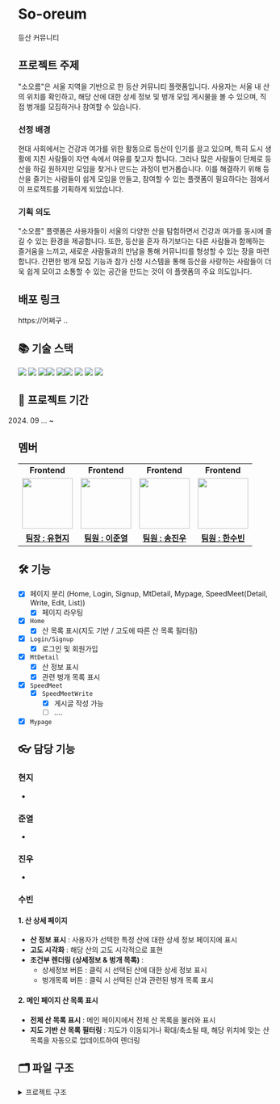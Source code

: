 # So-oreum

등산 커뮤니티

## 프로젝트 주제

"소오름"은 서울 지역을 기반으로 한 등산 커뮤니티 플랫폼입니다. 사용자는 서울 내 산의 위치를 확인하고, 해당 산에 대한 상세 정보 및 벙개 모임 게시물을 볼 수 있으며, 직접 벙개를 모집하거나 참여할 수 있습니다.

### 선정 배경

현대 사회에서는 건강과 여가를 위한 활동으로 등산이 인기를 끌고 있으며, 특히 도시 생활에 지친 사람들이 자연 속에서 여유를 찾고자 합니다. 그러나 많은 사람들이 단체로 등산을 하길 원하지만 모임을 찾거나 만드는 과정이 번거롭습니다. 이를 해결하기 위해 등산을 즐기는 사람들이 쉽게 모임을 만들고, 참여할 수 있는 플랫폼이 필요하다는 점에서 이 프로젝트를 기획하게 되었습니다.

### 기획 의도

"소오름" 플랫폼은 사용자들이 서울의 다양한 산을 탐험하면서 건강과 여가를 동시에 즐길 수 있는 환경을 제공합니다. 또한, 등산을 혼자 하기보다는 다른 사람들과 함께하는 즐거움을 느끼고, 새로운 사람들과의 만남을 통해 커뮤니티를 형성할 수 있는 장을 마련합니다. 간편한 벙개 모집 기능과 참가 신청 시스템을 통해 등산을 사랑하는 사람들이 더욱 쉽게 모이고 소통할 수 있는 공간을 만드는 것이 이 플랫폼의 주요 의도입니다.

## 배포 링크

https://어쩌구 ..

## 📚 기술 스택

<img src="https://img.shields.io/badge/react-61DAFB?style=for-the-badge&logo=react&logoColor=black"> <img src="https://img.shields.io/badge/vite-646CFF?style=for-the-badge&logo=vite&logoColor=white"> <img src="https://img.shields.io/badge/reactrouter-CA4245?style=for-the-badge&logo=reactrouter&logoColor=white"><img src="https://img.shields.io/badge/git-F05032?style=for-the-badge&logo=git&logoColor=white"> <img src="https://img.shields.io/badge/html5-E34F26?style=for-the-badge&logo=html5&logoColor=white"><img src="https://img.shields.io/badge/css-1572B6?style=for-the-badge&logo=css3&logoColor=white"> <img src="https://img.shields.io/badge/javascript-F7DF1E?style=for-the-badge&logo=javascript&logoColor=black"> <img src="https://img.shields.io/badge/github-181717?style=for-the-badge&logo=github&logoColor=white"> <img src="https://img.shields.io/badge/vercel-000000?style=for-the-badge&logo=vercel&logoColor=white">

## 📅 프로젝트 기간

2024. 09 ... ~

## 멤버

<table>
   <tr>
    <td align="center"><b>Frontend</b></td>
    <td align="center"><b>Frontend</b></td>
    <td align="center"><b>Frontend</b></td>
    <td align="center"><b>Frontend</b></td>
  </tr>
  <tr>
    <td align="center"><img src="" width="100px" /></td>
    <td align="center"><img src="https://avatars.githubusercontent.com/LeeJY97" width="100px" /></td>
    <td align="center"><img src="" width="100px" /></td>
    <td align="center"><img src="https://avatars.githubusercontent.com/hansub1n" width="100px" /></td>
  </tr>
  <tr>
    <td align="center"><b><a href="">팀장 : 유현지</a></b></td>
    <td align="center"><b><a href="https://github.com/LeeJY97">팀원 : 이준열</a></b></td>
    <td align="center"><b><a href="">팀원 : 송진우</a></b></td>
    <td align="center"><b><a href="https://github.com/hansub1n">팀원 : 한수빈</a></b></td>
  </tr>
</table>

## 🛠️ 기능

-   [x] 페이지 분리 (Home, Login, Signup, MtDetail, Mypage, SpeedMeet(Detail, Write, Edit, List))
    -   [x] 페이지 라우팅
-   [x] `Home`
    -   [x] 산 목록 표시(지도 기반 / 고도에 따른 산 목록 필터링)
-   [x] `Login/Signup`
    -   [x] 로그인 및 회원가입
-   [x] `MtDetail`
    -   [x] 산 정보 표시
    -   [x] 관련 벙개 목록 표시
-   [x] `SpeedMeet`
    -   [x] `SpeedMeetWrite`
        -   [x] 게시글 작성 가능
        -   [ ] ....
-   [x] `Mypage`

## 👓 담당 기능

### 현지

-

### 준열

-

### 진우

-

### 수빈

#### 1. 산 상세 페이지<br/>

-   **산 정보 표시** : 사용자가 선택한 특정 산에 대한 상세 정보 페이지에 표시<br/>
-   **고도 시각화** : 해당 산의 고도 시각적으로 표현<br/>
-   **조건부 렌더링 (상세정보 & 벙개 목록)** :<br/>
    -   상세정보 버튼 : 클릭 시 선택된 산에 대한 상세 정보 표시<br/>
    -   벙개목록 버튼 : 클릭 시 선택된 산과 관련된 벙개 목록 표시<br/>

#### 2. 메인 페이지 산 목록 표시<br/>

-   **전체 산 목록 표시** : 메인 페이지에서 전체 산 목록을 불러와 표시<br/>
-   **지도 기반 산 목록 필터링** : 지도가 이동되거나 확대/축소될 때, 해당 위치에 맞는 산 목록을 자동으로 업데이트하여 렌더링<br/>

## 🗂️ 파일 구조

<details>
<summary>프로젝트 구조</summary>
```
📦src
┣ 📂api
┃ ┣ 📜auth.js
┃ ┣ 📜meet.js
┃ ┗ 📜mntn.js
┣ 📂assets
┃ ┣ 📜chat.png
┃ ┣ 📜Cow.png
┃ ┣ 📜GithubIcon.png
┃ ┣ 📜Lightning.png
┃ ┣ 📜MtCardDefault.jpg
┃ ┣ 📜MtSign.png
┃ ┣ 📜myPage1.png
┃ ┣ 📜myPage2.png
┃ ┣ 📜react.svg
┃ ┣ 📜SpCardDefault.png
┃ ┣ 📜test.png
┃ ┣ 📜TstoryIcon.png
┃ ┣ 📜VectorIcon.png
┃ ┗ 📜VelogIcon.png
┣ 📂components
┃ ┣ 📂mtdetail
┃ ┃ ┣ 📜MtInfoBottom.jsx
┃ ┃ ┣ 📜MtInfoTop.jsx
┃ ┃ ┣ 📜MtSpeedMeetCard.jsx
┃ ┃ ┗ 📜MtSpeedMeetList.jsx
┃ ┣ 📜KakaoMap.jsx
┃ ┣ 📜KakaoMapSpeedMeet.jsx
┃ ┣ 📜Layout.jsx
┃ ┣ 📜MtCard.jsx
┃ ┣ 📜Mypage_Post.jsx
┃ ┣ 📜Pagination.jsx
┃ ┣ 📜ProtectedRoute.jsx
┃ ┣ 📜SearchBox.jsx
┃ ┗ 📜SpeedMeetDetailSkelton.jsx
┣ 📂css
┃ ┣ 📜dlatl.css
┃ ┗ 📜Mypage.css
┣ 📂hooks
┃ ┣ 📜useSpeedMeetEdit.js
┃ ┗ 📜useSpeedMeetWrite.js
┣ 📂mutations
┃ ┣ 📜useCreateAttendeeMutation.js
┃ ┣ 📜useCreateSpeedMeetMutation.js
┃ ┣ 📜useDeleteSpeedMeetMutation.js
┃ ┗ 📜usePatchSpeedMeetMutation.js
┣ 📂pages
┃ ┣ 📜Home.jsx
┃ ┣ 📜Login.jsx
┃ ┣ 📜MtDetail.jsx
┃ ┣ 📜Mypage.jsx
┃ ┣ 📜Signup.jsx
┃ ┣ 📜SpeedMeetDetail.jsx
┃ ┣ 📜SpeedMeetEdit.jsx
┃ ┣ 📜SpeedMeetList.jsx
┃ ┗ 📜SpeedMeetWrite.jsx
┣ 📂pubsub
┃ ┗ 📜eventBus.js
┣ 📂queries
┃ ┣ 📜queryKeys.js
┃ ┣ 📜useGetAttendees.js
┃ ┣ 📜useGetMountainById.js
┃ ┣ 📜useGetMountainQuery.js
┃ ┣ 📜useGetPost.js
┃ ┣ 📜useGetSpeedMeetAndMountainQuery.js
┃ ┣ 📜useGetSpeedMeetByIdQuery.js
┃ ┣ 📜useGetSpeedMeetsQuery.js
┃ ┗ 📜usePrefetchSpeedMeetsQuery.js
┣ 📂services
┃ ┣ 📜speedMeetDetailService.js
┃ ┣ 📜speedMeetEditService.js
┃ ┗ 📜speedMeetListService.js
┣ 📂shared
┃ ┗ 📜Router.jsx
┣ 📂toast
┃ ┣ 📂icons
┃ ┃ ┣ 📜close.png
┃ ┃ ┣ 📜confirmX.png
┃ ┃ ┣ 📜confirmY.png
┃ ┃ ┣ 📜error.png
┃ ┃ ┣ 📜feed.png
┃ ┃ ┣ 📜sparta.jpeg
┃ ┃ ┣ 📜SpCardDefault.png
┃ ┃ ┣ 📜success.png
┃ ┃ ┗ 📜warning.png
┃ ┣ 📂util
┃ ┃ ┣ 📜position.js
┃ ┃ ┗ 📜styles.js
┃ ┣ 📜showToast.js
┃ ┣ 📜toast.css
┃ ┗ 📜Toast.jsx
┣ 📂utils
┃ ┣ 📜clipBoard.js
┃ ┗ 📜common.js
┣ 📂zustand
┃ ┣ 📜useSpeedMeetStore.js
┃ ┗ 📜useUserStore.js
┣ 📜App.css
┣ 📜App.jsx
┣ 📜index.css
┗ 📜main.jsx
```
</details>
